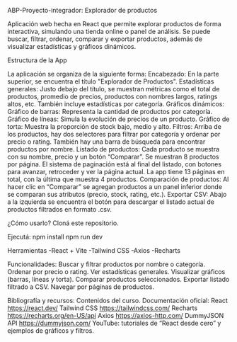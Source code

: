 ABP-Proyecto-integrador: Explorador de productos

Aplicación web hecha en React que permite explorar productos de forma interactiva, simulando una tienda online o panel de análisis. Se puede buscar, filtrar, ordenar, comparar y exportar productos, además de visualizar estadísticas y gráficos dinámicos.

Estructura de la App

La aplicación se organiza de la siguiente forma:
Encabezado: En la parte superior, se encuentra el título "Explorador de Productos".
Estadísticas generales: Justo debajo del título, se muestran métricas como el total de productos, promedio de precios, productos con nombres largos, ratings altos, etc. También incluye estadísticas por categoría.
Gráficos dinámicos:
Gráfico de barras: Representa la cantidad de productos por categoría.
Gráfico de líneas: Simula la evolución de precios de un producto.
Gráfico de torta: Muestra la proporción de stock bajo, medio y alto.
Filtros:
Arriba de los productos, hay dos selectores para filtrar por categoría y ordenar por precio o rating.
También hay una barra de búsqueda para encontrar productos por nombre.
Listado de productos:
Cada producto se muestra con su nombre, precio y un botón “Comparar”.
Se muestran 8 productos por página. El sistema de paginación está al final del listado, con botones para avanzar, retroceder y ver la página actual.
La app tiene 13 páginas en total, con la última que muestra 4 productos.
Comparación de productos:
Al hacer clic en “Comparar” se agregan productos a un panel inferior donde se comparan sus atributos (precio, stock, rating, etc.).
Exportar CSV:
Abajo a la izquierda se encuentra el botón para descargar el listado actual de productos filtrados en formato .csv.


¿Cómo usarlo?
Cloná este repositorio.

Ejecutá:
npm install
npm run dev

Herramientas
-React + Vite
-Tailwind CSS
-Axios
-Recharts

Funcionalidades: 
Buscar y filtrar productos por nombre o categoría.
Ordenar por precio o rating.
Ver estadísticas generales.
Visualizar gráficos (barras, líneas y torta).
Comparar productos seleccionados.
Exportar listado filtrado a CSV.
Navegar por páginas de productos.

Bibliografía y recursos:
Contenidos del curso.
Documentación oficial:
React https://react.dev/
Tailwind CSS https://tailwindcss.com/
Recharts https://recharts.org/en-US/api
Axios https://axios-http.com/
DummyJSON API https://dummyjson.com/
YouTube: tutoriales de “React desde cero” y ejemplos de gráficos y filtros.

